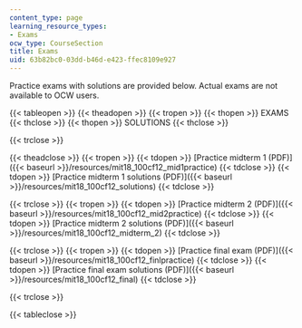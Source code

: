 ```yaml
---
content_type: page
learning_resource_types:
- Exams
ocw_type: CourseSection
title: Exams
uid: 63b82bc0-03dd-b46d-e423-ffec8109e927
---
```


Practice exams with solutions are provided below. Actual exams are not available to OCW users.

{{< tableopen >}}
{{< theadopen >}}
{{< tropen >}}
{{< thopen >}}
EXAMS
{{< thclose >}}
{{< thopen >}}
SOLUTIONS
{{< thclose >}}

{{< trclose >}}

{{< theadclose >}}
{{< tropen >}}
{{< tdopen >}}
[Practice midterm 1 (PDF)]({{< baseurl >}}/resources/mit18_100cf12_mid1practice)
{{< tdclose >}}
{{< tdopen >}}
[Practice midterm 1 solutions (PDF)]({{< baseurl >}}/resources/mit18_100cf12_solutions)
{{< tdclose >}}

{{< trclose >}}
{{< tropen >}}
{{< tdopen >}}
[Practice midterm 2 (PDF)]({{< baseurl >}}/resources/mit18_100cf12_mid2practice)
{{< tdclose >}}
{{< tdopen >}}
[Practice midterm 2 solutions (PDF)]({{< baseurl >}}/resources/mit18_100cf12_midterm_2)
{{< tdclose >}}

{{< trclose >}}
{{< tropen >}}
{{< tdopen >}}
[Practice final exam (PDF)]({{< baseurl >}}/resources/mit18_100cf12_finlpractice)
{{< tdclose >}}
{{< tdopen >}}
[Practice final exam solutions (PDF)]({{< baseurl >}}/resources/mit18_100cf12_final)
{{< tdclose >}}

{{< trclose >}}

{{< tableclose >}}
